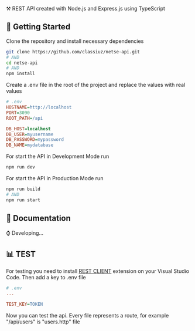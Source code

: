 ⚒️ REST API created with Node.js and Express.js using TypeScript

## 🚀 Getting Started

Clone the repository and install necessary dependencies

```bash
git clone https://github.com/classiuz/netse-api.git
# AND
cd netse-api
# AND
npm install
```

Create a .env file in the root of the project and replace the values with real values

```ini
# .env
HOSTNAME=http://localhost
PORT=3090
ROOT_PATH=/api

DB_HOST=localhost
DB_USER=myusername
DB_PASSWORD=mypassword
DB_NAME=mydatabase
```

For start the API in Development Mode run

```bash
npm run dev
```

For start the API in Production Mode run

```bash
npm run build 
# AND
npm run start
```

## 📖 Documentation

⌚ Developing...

## 📊 TEST 
For testing you need to install [REST CLIENT](https://github.com/Huachao/vscode-restclient) extension on your Visual Studio Code. Then add a key to .env file

```ini
# .env
...

TEST_KEY=TOKEN
```

Now you can test the api. Every file represents a route, for example "/api/users" is "users.http" file